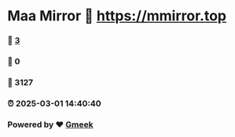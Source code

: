# Maa Mirror :link: https://mmirror.top 
### :page_facing_up: [3](https://mmirror.top/tag.html) 
### :speech_balloon: 0 
### :hibiscus: 3127 
### :alarm_clock: 2025-03-01 14:40:40 
### Powered by :heart: [Gmeek](https://github.com/Meekdai/Gmeek)

